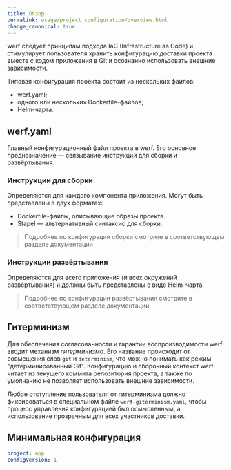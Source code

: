 ```yaml
---
title: Обзор
permalink: usage/project_configuration/overview.html
change_canonical: true
---
```


werf следует принципам подхода IaC (Infrastructure as Code) и стимулирует пользователя хранить конфигурацию доставки проекта вместе с кодом приложения в Git и осознанно использовать внешние зависимости.

Типовая конфигурация проекта состоит из нескольких файлов:

- werf.yaml;
- одного или нескольких Dockerfile-файлов;
- Helm-чарта.

## werf.yaml

Главный конфигурационный файл проекта в werf. Его основное предназначение — связывание инструкций для сборки и развёртывания.

### Инструкции для сборки

Определяются для каждого компонента приложения. Могут быть представлены в двух форматах:
- Dockerfile-файлы, описывающие образы проекта.
- Stapel — альтернативный синтаксис для сборки.

> Подробнее по конфигурации сборки смотрите в соответствующем разделе документации

### Инструкции развёртывания

Определяются для всего приложения (и всех окружений развёртывания) и должны быть представлены в виде Helm-чарта.

> Подробнее по конфигурации развёртывания смотрите в соответствующем разделе документации

## Гитерминизм

Для обеспечения согласованности и гарантии воспроизводимости werf вводит механизм _гитерминизма_. Его название происходит от совмещения слов `git` и `determinism`, что можно понимать как режим "детерминированный Git". Конфигурацию и сборочный контекст werf читает из текущего коммита репозитория проекта, а также по умолчанию не позволяет использовать внешние зависимости.

Любое отступление пользователя от гитерминизма должно фиксироваться в специальном файле `werf-giterminism.yaml`, чтобы процесс управления конфигурацией был осмысленным, а использование прозрачным для всех участников доставки.

## Минимальная конфигурация

```yaml
project: app
configVersion: 1
```

